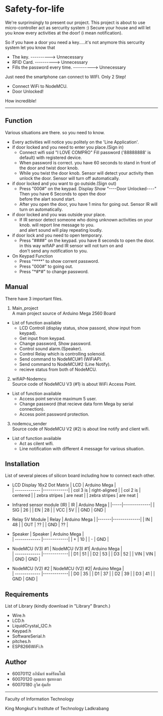 # Safety-for-life

We're surprinsingly to present our project. This project is about to use micro-controller act as sercurity system :)
Secure your house and will let you know every activities at the door! (i mean notification).

So if you have a door you need a key.....it's not anymore
this sercurity system let you know that

  * The key.  ----------> Unnecessary
  * RFID Card. ----------> Unnecessary
  * Fills the password every time. ----------> Unnecessary
  
Just need the smartphone can connect to WIFI. Only 2 Step!
  * Connect WiFi to NodeMCU.
  * Door Unlocked!

How incredible!
_____________________________________________________________________________________________________

## Function
 Various situations are there. so you need to know.
 * Every activities will notice you politely on the 'Line Application'.
 * if door locked and you need to enter you place.(Sign in)
   * Connect wifi ssid "I LOVE COMPRO" Fill password ('88888888' is default) with registered device.
   * When password is correct. you have 60 seconds to stand in front of the door and twist door knob.
   * While you twist the door knob. Sensor will detect your activity then unlock the door. Sensor will turn off automatically.
 * if door locked and you want to go outside.(Sign out)
   * Press "000#" on the keypad. Display Show "----Door Unlocked----" Then you have 6 Seconds to open the door  
     before the alart sound start.
   * After you open the door, you have 1 mins for going out. Sensor IR will turn on automatically.
 * if door locked and you was outside your place.
   * If IR sensor detect someone who doing unknown activities on your knob. will report line message to you.  
   and alert sound will play repeating loudly.
 * if door lock and you need to open temporary.
   * Press "####" on the keypad. you have 8 seconds to open the door. in this way wifiAP and IR sensor will not turn on and  
   don't send any notification to you.
 * On Keypad Function
   * Press "&ast;&ast;&ast;&ast;" to show corrent password.
   * Press "000#" to going out.
   * Press "&ast;#&ast;#" to change password.
   
## Manual
 There have 3 important files.
 1. Main_project  
  A main project source of Arduino Mega 2560 Board
  * List of function available
    * LCD Controll (display status, show passord, show input from keypad).
    * Get input from keypad.
    * Change password, Show password.
    * Control sound alarm.(Speaker).
    * Control Relay which is controlling solenoid.
    * Send command to NodeMCU#1 (WiFiAP).
    * Send command to NodeMCU#2 (Line Notify).
    * recieve status from both of NodeMCU.
 2. wifiAP-Nodemcu  
  Source code of NodeMCU V3 (#1) is about WiFi Access Point.
  * List of function available
    * Access point service maximum 5 user.
    * Change password (that recieve data form Mega by serial connection).
    * Access point password protection.
 3. nodemcu_sender  
 Source code of NodeMCU V2 (#2) is about line notify and client wifi.
  * List of function available
    * Act as cilent wifi.
    * Line notification with different 4 message for various situation.
    
## Installation
 List of several pieces of silicon board including how to connect each other.
 * LCD Display 16x2 Dot Matrix 
| LCD           | Arduino Mega |   
| ------------- |-------------|
| col 3 is      | right-aligned | 
| col 2 is      | centered      |
| zebra stripes | are neat      |
| zebra stripes | are neat      |
 
 * Infrared sensor module (IR)
 | IR  | Arduino Mega |
 |-----|--------------|
 | SIG | 26           |
 | EN  | 28           |
 | VCC | 5V           |
 | GND | GND          |

* Relay 5V Module 
 | Relay | Arduino Mega |
 |-------|--------------|
 | IN    | 48           |
 | OUT   | ??           |
 | GND   | ??           |
* Speaker
 | Speaker            | Arduino Mega |   
 | ------------- |-------------|
 | +            | 10           |
 | -             | GND           |
* NodeMCU (V3) #1
 | NodeMCU (V3) #1| Arduino Mega |   
 | ------------- |-------------|
 | D1            |   51       |
 | D2            |   53         |
 | D3            |   52       |
 | VIN           |   VIN       |
 | GND           |   GND      |
* NodeMCU (V2) #2
 | NodeMCU (V2) #2| Arduino Mega |   
 | ------------- |-------------|
 | D0            |   35       |
 | D1            |   37         |
 | D2            |   39       |
 | D3            |   41       |
 | GND           |   GND      |


## Requirements
 List of Library (kindly download in "Library" Branch.)
  * Wire.h
  * LCD.h
  * LiquidCrystal_I2C.h 
  * Keypad.h
  * SoftwareSerial.h
  * pitches.h
  * ESP8266WiFi.h

## Author
* 60070112 อภินันท์ พงศ์รัตนโชติ
* 60070120 อุดมเอก ชุมทองมา
* 60070180 ภูวิศ คุ้มภัย

---

Faculty of Information Technology

King Mongkut's Institute of Technology Ladkrabang
